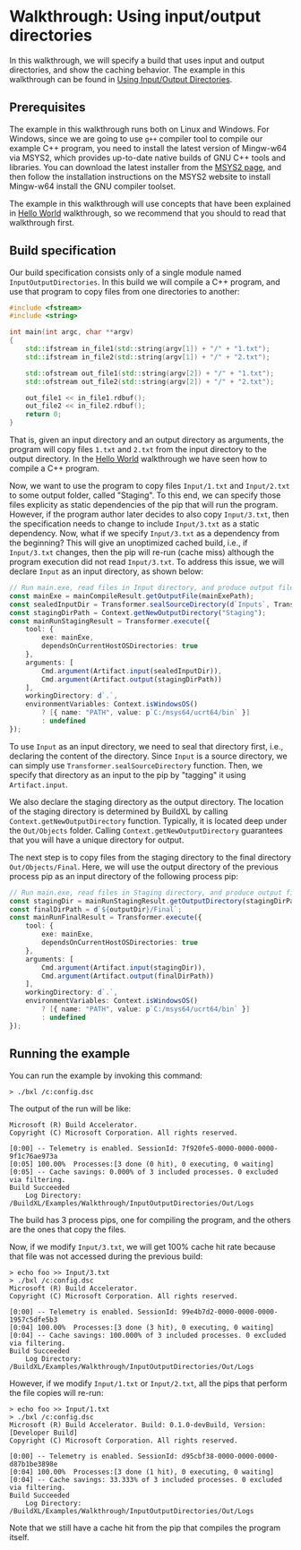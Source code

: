 # Walkthrough: Using input/output directories

In this walkthrough, we will specify a build that uses input and output directories, and show the caching behavior.
The example in this walkthrough can be found in [Using Input/Output Directories](../../../../Examples/Walkthrough/InputOutputDirectories/).

## Prerequisites

The example in this walkthrough runs both on Linux and Windows. 
For Windows, since we are going to use `g++` compiler tool to compile our example C++ program,
you need to install the latest version of Mingw-w64 via MSYS2, which provides up-to-date native builds of GNU C++ tools
and libraries. You can download the latest installer from the [MSYS2 page](https://www.msys2.org/), and then follow
the installation instructions on the MSYS2 website to install Mingw-w64 install the GNU compiler toolset.

The example in this walkthrough will use concepts that have been explained in [Hello World](./Walkthrough-Building-Hello-World.md) walkthrough,
so we recommend that you should to read that walkthrough first.

## Build specification

Our build specification consists only of a single module named `InputOutputDirectories`. In this build we will
compile a C++ program, and use that program to copy files from one directories to another:
```cpp
#include <fstream>
#include <string>

int main(int argc, char **argv)
{
    std::ifstream in_file1(std::string(argv[1]) + "/" + "1.txt");
    std::ifstream in_file2(std::string(argv[1]) + "/" + "2.txt");

    std::ofstream out_file1(std::string(argv[2]) + "/" + "1.txt");
    std::ofstream out_file2(std::string(argv[2]) + "/" + "2.txt");

    out_file1 << in_file1.rdbuf();
    out_file2 << in_file2.rdbuf();
    return 0;
} 
```
That is, given an input directory and an output directory as arguments, the program will copy files `1.txt`
and `2.txt` from the input directory to the output directory. In the 
[Hello World](./Walkthrough-Building-Hello-World.md) walkthrough we have seen how to compile a C++ program.

Now, we want to use the program to copy files `Input/1.txt` and `Input/2.txt` to some output folder, called "Staging".
To this end, we can specify those files explicity as static dependencies of the pip that will run the program. However,
if the program author later decides to also copy `Input/3.txt`, then the specification needs to change to include
`Input/3.txt` as a static dependency. Now, what if we specify `Input/3.txt` as a dependency from the beginning?
This will give an unoptimized cached build, i.e., if `Input/3.txt` changes, then the pip
will re-run (cache miss) although the program execution did not read `Input/3.txt`. To address this issue, we will
declare `Input` as an input directory, as shown below:
```typescript
// Run main.exe, read files in Input directory, and produce output files in Staging directory.
const mainExe = mainCompileResult.getOutputFile(mainExePath);
const sealedInputDir = Transformer.sealSourceDirectory(d`Inputs`, Transformer.SealSourceDirectoryOption.allDirectories);
const stagingDirPath = Context.getNewOutputDirectory("Staging");
const mainRunStagingResult = Transformer.execute({
    tool: {
        exe: mainExe,
        dependsOnCurrentHostOSDirectories: true
    },
    arguments: [
        Cmd.argument(Artifact.input(sealedInputDir)),
        Cmd.argument(Artifact.output(stagingDirPath))
    ],
    workingDirectory: d`.`,
    environmentVariables: Context.isWindowsOS()
        ? [{ name: "PATH", value: p`C:/msys64/ucrt64/bin` }]
        : undefined
});
```

To use `Input` as an input directory, we need to seal that directory first, i.e., declaring the content of the directory.
Since `Input` is a source directory, we can simply use `Transformer.sealSourceDirectory` function. Then, we specify that
directory as an input to the pip by "tagging" it using `Artifact.input`.

We also declare the staging directory as the output directory. The location of the staging directory is determined by
BuildXL by calling `Context.getNewOutputDirectory` function. Typically, it is located deep under the `Out/Objects` folder.
Calling `Context.getNewOutputDirectory` guarantees that you will have a unique directory for output.

The next step is to copy files from the staging directory to the final directory `Out/Objects/Final`. Here, we will use
the output directory of the previous process pip as an input directory of the following process pip:
```typescript
// Run main.exe, read files in Staging directory, and produce output files in Final directory.
const stagingDir = mainRunStagingResult.getOutputDirectory(stagingDirPath);
const finalDirPath = d`${outputDir}/Final`;
const mainRunFinalResult = Transformer.execute({
    tool: {
        exe: mainExe,
        dependsOnCurrentHostOSDirectories: true
    },
    arguments: [
        Cmd.argument(Artifact.input(stagingDir)),
        Cmd.argument(Artifact.output(finalDirPath))
    ],
    workingDirectory: d`.`,
    environmentVariables: Context.isWindowsOS()
        ? [{ name: "PATH", value: p`C:/msys64/ucrt64/bin` }]
        : undefined
});
```

## Running the example
You can run the example by invoking this command:
```console
> ./bxl /c:config.dsc
```
The output of the run will be like:
```console
Microsoft (R) Build Accelerator.
Copyright (C) Microsoft Corporation. All rights reserved.

[0:00] -- Telemetry is enabled. SessionId: 7f920fe5-0000-0000-0000-9f1c76ae973a
[0:05] 100.00%  Processes:[3 done (0 hit), 0 executing, 0 waiting]
[0:05] -- Cache savings: 0.000% of 3 included processes. 0 excluded via filtering.
Build Succeeded
    Log Directory: /BuildXL/Examples/Walkthrough/InputOutputDirectories/Out/Logs
```
The build has 3 process pips, one for compiling the program, and the others are the ones that copy the files.

Now, if we modify `Input/3.txt`, we will get 100% cache hit rate because that file was not accessed during
the previous build:
```console
> echo foo >> Input/3.txt
> ./bxl /c:config.dsc
Microsoft (R) Build Accelerator.
Copyright (C) Microsoft Corporation. All rights reserved.

[0:00] -- Telemetry is enabled. SessionId: 99e4b7d2-0000-0000-0000-1957c5dfe5b3
[0:04] 100.00%  Processes:[3 done (3 hit), 0 executing, 0 waiting]                                   
[0:04] -- Cache savings: 100.000% of 3 included processes. 0 excluded via filtering.
Build Succeeded
    Log Directory: /BuildXL/Examples/Walkthrough/InputOutputDirectories/Out/Logs
```

However, if we modify `Input/1.txt` or `Input/2.txt`, all the pips that perform the file copies will re-run:
```console
> echo foo >> Input/1.txt
> ./bxl /c:config.dsc
Microsoft (R) Build Accelerator. Build: 0.1.0-devBuild, Version: [Developer Build]
Copyright (C) Microsoft Corporation. All rights reserved.

[0:00] -- Telemetry is enabled. SessionId: d95cbf38-0000-0000-0000-d87b1be3898e
[0:04] 100.00%  Processes:[3 done (1 hit), 0 executing, 0 waiting]                                
[0:04] -- Cache savings: 33.333% of 3 included processes. 0 excluded via filtering.
Build Succeeded
    Log Directory: /BuildXL/Examples/Walkthrough/InputOutputDirectories/Out/Logs
```
Note that we still have a cache hit from the pip that compiles the program itself.